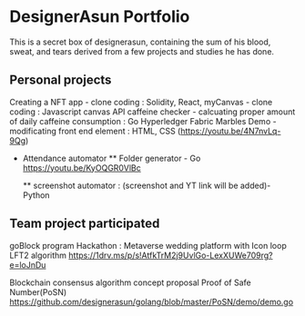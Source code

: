 # DesignerAsun Portfolio
This is a secret box of designerasun, containing the sum of his blood, sweat, and tears derived from a few projects and studies he has done. 


## Personal projects
Creating a NFT app - clone coding : Solidity, React, 
myCanvas - clone coding : Javascript canvas API
caffeine checker - calcuating proper amount of daily caffeine consumption : Go
Hyperledger Fabric Marbles Demo - modificating front end element : HTML, CSS (https://youtu.be/4N7nvLq-9Qg)
 
  
  * Attendance automator
    ** Folder generator - Go
    https://youtu.be/KyOQGR0VlBc
    
    ** screenshot automator : (screenshot and YT link will be added)- Python

 
## Team project participated

goBlock program Hackathon : Metaverse wedding platform with Icon loop LFT2 algorithm 
    https://1drv.ms/p/s!AtfkTrM2j9UvlGo-LexXUWe709rg?e=loJnDu
    
Blockchain consensus algorithm concept proposal
    Proof of Safe Number(PoSN)
    https://github.com/designerasun/golang/blob/master/PoSN/demo/demo.go
    



 
    



